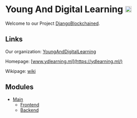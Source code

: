 
# Young And Digital Learning <img src="https://lh3.googleusercontent.com/wA9udP26HzP6hCG5JTUKRh70cBlcJthMSoePE3y_HaVlkaF7fGtVt4pQsW1uX-CTeMJz6srb30vOBHReuhVmrZhJWZGkvIbg0oOpQ8oDLt3EQtkDV8egxIjAHsD0sofhTiLU9mU3=w1440-h681-no" height="20">

Welcome to our Project [DjangoBlockchained](https://github.com/YoungAndDigitalLearning/DjangoBlockchained).

## Links 
Our organization: [YoungAndDigitalLearning](https://github.com/YoungAndDigitalLearning)

Homepage: [www.ydlearning.ml](https://ydlearning.ml/)

Wikipage: [wiki](https://github.com/YoungAndDigitalLearning/DjangoBlockchained/wiki)

## Modules

- [Main](https://github.com/YoungAndDigitalLearning/DjangoBlockchained)
  - [Frontend](https://github.com/YoungAndDigitalLearning/djangoblockchained-frontend)
  - [Backend](https://github.com/YoungAndDigitalLearning/djangoblockchained-backend)

